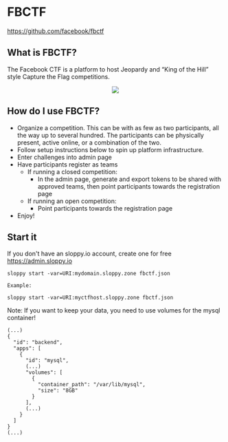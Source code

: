 # FBCTF

https://github.com/facebook/fbctf

## What is FBCTF?

The Facebook CTF is a platform to host Jeopardy and “King of the Hill” style Capture the Flag competitions.

<div align="center"><img src="https://github.com/facebook/fbctf/raw/master/screencapture.gif" /></div>

## How do I use FBCTF?

* Organize a competition. This can be with as few as two participants, all the way up to several hundred. The participants can be physically present, active online, or a combination of the two.
* Follow setup instructions below to spin up platform infrastructure.
* Enter challenges into admin page
* Have participants register as teams
    * If running a closed competition:
        * In the admin page, generate and export tokens to be shared with approved teams, then point participants towards the registration page
    * If running an open competition:
        * Point participants towards the registration page
* Enjoy!

## Start it

If you don't have an sloppy.io account, create one for free https://admin.sloppy.io


```
sloppy start -var=URI:mydomain.sloppy.zone fbctf.json
   
Example:
   
sloppy start -var=URI:myctfhost.sloppy.zone fbctf.json
```

Note: If you want to keep your data, you need to use volumes for the mysql container!

```
(...)
{
  "id": "backend",
  "apps": [
    {
      "id": "mysql",
      (...)
      "volumes": [
        {
          "container_path": "/var/lib/mysql",
          "size": "8GB"
        }
      ],
      (...)
    }
  ]
}
(...)
```